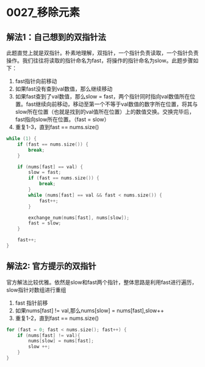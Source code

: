# 0027_移除元素

## 解法1：自己想到的双指针法
此题直觉上就是双指针。朴素地理解，双指针，一个指针负责读取，一个指针负责操作。我们往往将读取的指针命名为fast，将操作的指针命名为slow。此题步骤如下：
1. fast指针向前移动
2. 如果fast没有查到val数值，那么继续移动
3. 如果fast查到了val数值，那么slow = fast，两个指针同时指向val数值所在位置。fast继续向前移动，移动至第一个不等于val数值的数字所在位置，将其与slow所在位置（也就是找到的val值所在位置）上的数值交换。交换完毕后，fast指向slow所在位置。（fast = slow）
4. 重复1-3，直到fast == nums.size()

```cpp
while (1) {
    if (fast == nums.size()) {
        break;
    }

    if (nums[fast] == val) {
        slow = fast;
        if (fast == nums.size()) {
            break;
        }
        while (nums[fast] == val && fast < nums.size()) {
            fast++;
        }

        exchange_num(nums[fast], nums[slow]);
        fast = slow;
    }

    fast++;
}
```

## 解法2: 官方提示的双指针
官方解法比较优雅。依然是slow和fast两个指针，整体思路是利用fast进行遍历，slow指针对数组进行重组
1. fast 指针前移
2. 如果nums[fast] != val,那么nums[slow] = nums[fast],slow++
3. 重复1-2，直到fast == nums.size()

```cpp
for (fast = 0; fast < nums.size(); fast++) {
    if (nums[fast] != val){
        nums[slow] = nums[fast];
        slow ++;
    }
}
```